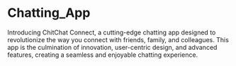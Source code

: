 # Chatting_App
Introducing ChitChat Connect, a cutting-edge chatting app designed to revolutionize the way you connect with friends, family, and colleagues. This app is the culmination of innovation, user-centric design, and advanced features, creating a seamless and enjoyable chatting experience.
